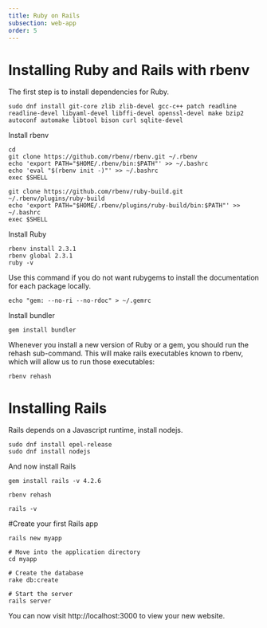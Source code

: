 ```yaml
---
title: Ruby on Rails      
subsection: web-app
order: 5
---
```


# Installing Ruby and Rails with rbenv

The first step is to install dependencies for Ruby.

```
sudo dnf install git-core zlib zlib-devel gcc-c++ patch readline readline-devel libyaml-devel libffi-devel openssl-devel make bzip2 autoconf automake libtool bison curl sqlite-devel
```

Install rbenv

```
cd
git clone https://github.com/rbenv/rbenv.git ~/.rbenv
echo 'export PATH="$HOME/.rbenv/bin:$PATH"' >> ~/.bashrc
echo 'eval "$(rbenv init -)"' >> ~/.bashrc
exec $SHELL

git clone https://github.com/rbenv/ruby-build.git ~/.rbenv/plugins/ruby-build
echo 'export PATH="$HOME/.rbenv/plugins/ruby-build/bin:$PATH"' >> ~/.bashrc
exec $SHELL
```

Install Ruby

```
rbenv install 2.3.1
rbenv global 2.3.1
ruby -v

```
Use this command if you do not want rubygems to install the documentation for each package locally.
```
echo "gem: --no-ri --no-rdoc" > ~/.gemrc
```
Install bundler
```
gem install bundler
```
Whenever you install a new version of Ruby or a gem, you should run the rehash sub-command. This will make rails executables known to rbenv, which will allow us to run those executables:
``` 
rbenv rehash 
``` 

# Installing Rails

Rails depends on a Javascript runtime, install nodejs.

```
sudo dnf install epel-release
sudo dnf install nodejs
```
And now install Rails

```
gem install rails -v 4.2.6
```
```
rbenv rehash
```

```
rails -v
```

#Create your first Rails app

```
rails new myapp

# Move into the application directory
cd myapp

# Create the database
rake db:create

# Start the server
rails server
```
You can now visit http://localhost:3000 to view your new website.
